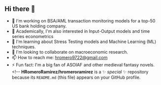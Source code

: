 ## Hi there 👋
- 🔭 I'm working on BSA/AML transaction monitoring models for a top-50 US bank holding company.
- 🚀 Academically, I'm also interested in Input-Output models and time series econometrics
- 🌱 I'm learning about Stress Testing models and Machine Learning (ML) techniques.
- 👯 I'm looking to collaborate on macroeconomic research.
- 📫 How to reach me: hromero9722@gmail.com
- ⚡ Fun fact: I'm a big fan of ASOIAF and other medieval fantasy novels.<!--
**HRomeroRamirez/hromeroramirez** is a ✨ _special_ ✨ repository because its `README.md` (this file) appears on your GitHub profile.

